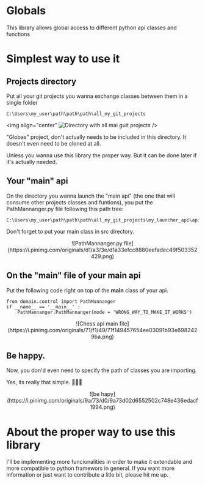 # Globals
This library allows global access to different python api classes and functions

# Simplest way to use it

## Projects directory
  Put all your git projects you wanna exchange classes between them in a single folder
```
C:\Users\my_user\path\path\path\all_my_git_projects
```
<img align="center"
  ![Directory with all mai guit projects](https://i.pinimg.com/originals/67/ec/2c/67ec2c13bc7ee72a06eb737eac3dc8bb.png)
/>


"Globas" project, don't actually needs to be included in this directory. It doesn't even need to be cloned at all.

Unless you wanna use this library the proper way. But it can be done later if it's actually needed.

## Your "main" api
  On the directory you wanna launch the "main api" (the one that will consume other projects classes and funtions), 
you put the PathMannanger.py file following this path tree:
```
C:\Users\my_user\path\path\path\all_my_git_projects\my_launcher_api\api\src\domain\control\PathMannanger.py
```
Don't forget to put your main class in src directory.

<div style="display:block;text-align:center">
  ![PathMannanger.py file](https://i.pinimg.com/originals/d1/a3/3e/d1a33efcc8880eefadec49f503352429.png)
</div>

## On the "main" file of your main api
  Put the following code right on top of the __main__ class of your api.
```
from domain.control import PathMannanger
if __name__ == '__main__' :
    PathMannanger.PathMannanger(mode = 'WRONG_WAY_TO_MAKE_IT_WORKS')
```

<div style="display:block;text-align:center">
  ![Chess api main file](https://i.pinimg.com/originals/71/f1/49/71f149457654ee03091b93e6982429ba.png)
</div>

## Be happy. 
Now, you don'd even need to specify the path of classes you are importing.

Yes, its really that simple. 🌈✨🎇

<div style="display:block;text-align:center">
  ![be hapy](https://i.pinimg.com/originals/9a/73/d0/9a73d02d6552502c748e436edacf1994.png)
</div>

# About the proper way to use this library
I'll be implementing more funcionalities in order to make it extendable and more compatible to python framewors in general.
If you want more information or just want to contribute a litle bit, please hit me up.
